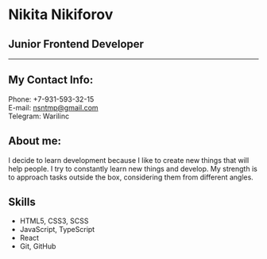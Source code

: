 # Nikita Nikiforov
## Junior Frontend Developer
***
## My Contact Info:
Phone: +7-931-593-32-15  
E-mail: nsntmp@gmail.com  
Telegram: Warilinc  
## About me:
I decide to learn development because I like to create new things that will help people. I try to constantly learn new things and develop. My strength is to approach tasks outside the box, considering them from different angles.
## Skills
 - HTML5, CSS3, SCSS  
 - JavaScript, TypeScript  
 - React  
 - Git, GitHub  